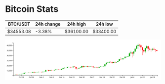 # Bitcoin Stats

BTC/USDT|24h change|24h high|24h low|
|---|---|---|---|
|$34553.08|-3.38%|$36100.00|$33400.00|

<img src="./chart.svg">
